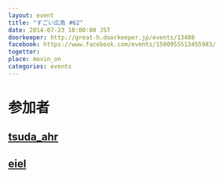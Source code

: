 ```yaml
---
layout: event
title: "すごい広島 #62"
date: 2014-07-23 18:00:00 JST
doorkeeper: http://great-h.doorkeeper.jp/events/13480
facebook: https://www.facebook.com/events/1500955513455983/
togetter: 
place: movin_on
categories: events
---
```


# 参加者


## [tsuda_ahr](http://twitter.com/tsuda_ahr)


## [eiel](http://eiel.info/)

